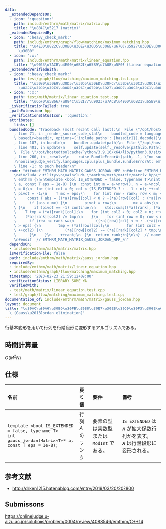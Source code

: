 ```yaml
---
data:
  _extendedDependsOn:
  - icon: ':question:'
    path: include/emthrm/math/matrix/matrix.hpp
    title: "\u884C\u5217 (matrix)"
  _extendedRequiredBy:
  - icon: ':heavy_check_mark:'
    path: include/emthrm/graph/flow/matching/maximum_matching.hpp
    title: "\u4E00\u822C\u30B0\u30E9\u30D5\u306E\u6700\u5927\u30DE\u30C3\u30C1\u30F3\
      \u30B0"
  - icon: ':x:'
    path: include/emthrm/math/matrix/linear_equation.hpp
    title: "\u9023\u7ACB\u4E00\u6B21\u65B9\u7A0B\u5F0F (linear equation)"
  _extendedVerifiedWith:
  - icon: ':heavy_check_mark:'
    path: test/graph/flow/matching/maximum_matching.test.cpp
    title: "\u30B0\u30E9\u30D5/\u30D5\u30ED\u30FC/\u30DE\u30C3\u30C1\u30F3\u30B0/\u4E00\
      \u822C\u30B0\u30E9\u30D5\u306E\u6700\u5927\u30DE\u30C3\u30C1\u30F3\u30B0"
  - icon: ':x:'
    path: test/math/matrix/linear_equation.test.cpp
    title: "\u6570\u5B66/\u884C\u5217/\u9023\u7ACB\u4E00\u6B21\u65B9\u7A0B\u5F0F"
  _isVerificationFailed: true
  _pathExtension: hpp
  _verificationStatusIcon: ':question:'
  attributes:
    links: []
  bundledCode: "Traceback (most recent call last):\n  File \"/opt/hostedtoolcache/Python/3.9.16/x64/lib/python3.9/site-packages/onlinejudge_verify/documentation/build.py\"\
    , line 71, in _render_source_code_stat\n    bundled_code = language.bundle(stat.path,\
    \ basedir=basedir, options={'include_paths': [basedir]}).decode()\n  File \"/opt/hostedtoolcache/Python/3.9.16/x64/lib/python3.9/site-packages/onlinejudge_verify/languages/cplusplus.py\"\
    , line 187, in bundle\n    bundler.update(path)\n  File \"/opt/hostedtoolcache/Python/3.9.16/x64/lib/python3.9/site-packages/onlinejudge_verify/languages/cplusplus_bundle.py\"\
    , line 401, in update\n    self.update(self._resolve(pathlib.Path(included), included_from=path))\n\
    \  File \"/opt/hostedtoolcache/Python/3.9.16/x64/lib/python3.9/site-packages/onlinejudge_verify/languages/cplusplus_bundle.py\"\
    , line 260, in _resolve\n    raise BundleErrorAt(path, -1, \"no such header\"\
    )\nonlinejudge_verify.languages.cplusplus_bundle.BundleErrorAt: emthrm/math/matrix/matrix.hpp:\
    \ line -1: no such header\n"
  code: "#ifndef EMTHRM_MATH_MATRIX_GAUSS_JORDAN_HPP_\n#define EMTHRM_MATH_MATRIX_GAUSS_JORDAN_HPP_\n\
    \n#include <utility>\n\n#include \"emthrm/math/matrix/matrix.hpp\"\n\nnamespace\
    \ emthrm {\n\ntemplate <bool IS_EXTENDED = false, typename T>\nint gauss_jordan(Matrix<T>*\
    \ a, const T eps = 1e-8) {\n  const int m = a->nrow(), n = a->ncol();\n  int rank\
    \ = 0;\n  for (int col = 0; col < (IS_EXTENDED ? n - 1 : n); ++col) {\n    int\
    \ pivot = -1;\n    T mx = eps;\n    for (int row = rank; row < m; ++row) {\n \
    \     const T abs = ((*a)[row][col] < 0 ? -(*a)[row][col] : (*a)[row][col]);\n\
    \      if (abs > mx) {\n        pivot = row;\n        mx = abs;\n      }\n   \
    \ }\n    if (pivot == -1) continue;\n    std::swap((*a)[rank], (*a)[pivot]);\n\
    \    T tmp = (*a)[rank][col];\n    for (int col2 = 0; col2 < n; ++col2) {\n  \
    \    (*a)[rank][col2] /= tmp;\n    }\n    for (int row = 0; row < m; ++row) {\n\
    \      if (row != rank &&\n          ((*a)[row][col] < 0 ? -(*a)[row][col] : (*a)[row][col])\
    \ > eps) {\n        tmp = (*a)[row][col];\n        for (int col2 = 0; col2 < n;\
    \ ++col2) {\n          (*a)[row][col2] -= (*a)[rank][col2] * tmp;\n        }\n\
    \      }\n    }\n    ++rank;\n  }\n  return rank;\n}\n\n}  // namespace emthrm\n\
    \n#endif  // EMTHRM_MATH_MATRIX_GAUSS_JORDAN_HPP_\n"
  dependsOn:
  - include/emthrm/math/matrix/matrix.hpp
  isVerificationFile: false
  path: include/emthrm/math/matrix/gauss_jordan.hpp
  requiredBy:
  - include/emthrm/math/matrix/linear_equation.hpp
  - include/emthrm/graph/flow/matching/maximum_matching.hpp
  timestamp: '2023-02-23 21:59:12+09:00'
  verificationStatus: LIBRARY_SOME_WA
  verifiedWith:
  - test/math/matrix/linear_equation.test.cpp
  - test/graph/flow/matching/maximum_matching.test.cpp
documentation_of: include/emthrm/math/matrix/gauss_jordan.hpp
layout: document
title: "\u30AC\u30A6\u30B9\u30FB\u30B8\u30E7\u30EB\u30C0\u30F3\u306E\u6D88\u53BB\u6CD5\
  \ (Gauss\u2013Jordan elimination)"
---
```


行基本変形を用いて行列を行階段形に変形するアルゴリズムである。


## 時間計算量

$O(M^2 N)$


## 仕様

|名前|戻り値|要件|備考|
|:--|:--|:--|:--|
|`template <bool IS_EXTENDED = false, typename T>`<br>`int gauss_jordan(Matrix<T>* a, const T eps = 1e-8);`|行列 $A$ のランク|要素の型は実数型または `ModInt` である。|`IS_EXTENDED` は $A$ が拡大係数行列かを表す。<br>$A$ は行階段形に変形される。|


## 参考文献

- http://drken1215.hatenablog.com/entry/2019/03/20/202800


## Submissons

https://onlinejudge.u-aizu.ac.jp/solutions/problem/0004/review/4088546/emthrm/C++14
